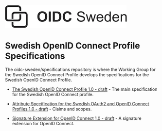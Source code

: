 ![Logo](docs/images/oidc-logo.png)

# Swedish OpenID Connect Profile Specifications

The oidc-sweden/specifications repository is where the Working Group for the Swedish OpenID Connect Profile develops the specifications for the Swedish OpenID Connect Profile.


* [The Swedish OpenID Connect Profile 1.0 - draft](swedish-oidc-profile.md) - The main specification for the Swedish OpenID Connect profile.

* [Attribute Specification for the Swedish OAuth2 and OpenID Connect Profiles 1.0 - draft](swedish-oidc-attribute-specification.md) - Claims and scopes.

* [Signature Extension for OpenID Connect 1.0 - draft](oidc-signature-extension.md) - A signature extension for OpenID Connect.




